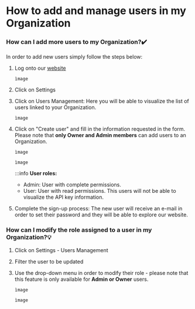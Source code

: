﻿---
sidebar_position: 1
---

# How to add and manage users in my Organization

### How can I add more users to my Organization?✔️
In order to add new users simply follow the steps below:

1. Log onto our [website](https://www.travelgatex.com/)
	```
	ìmage
	```

1. Click on Settings
1. Click on Users Management: Here you will be able to visualize the list of users linked to your Organization.

	```
	ìmage
	```

1. Click on "Create user" and fill in the information requested in the form. Please note that **only Owner and Admin members** can add users to an Organization.
	```
	ìmage
	```
	```
	ìmage
	```

	:::info
	**User roles:**
	- Admin: User with complete permissions.
	- User: User with read permissions. This users will not be able to visualize the API key information.

1. Complete the sign-up process: The new user will receive an e-mail in order to set their password and they will be able to explore our website.

### How can I modify the role assigned to a user in my Organization?💡
1. Click on Settings - Users Management
1. Filter the user to be updated
1. Use the drop-down menu in order to modify their role  - please note that this feature is only available for **Admin or Owner** users.

	```
	ìmage
	```

	```
	ìmage
	```
